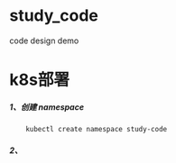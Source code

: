 # study_code
code design demo

# k8s部署
##### 1、创建 namespace
        kubectl create namespace study-code
##### 2、
